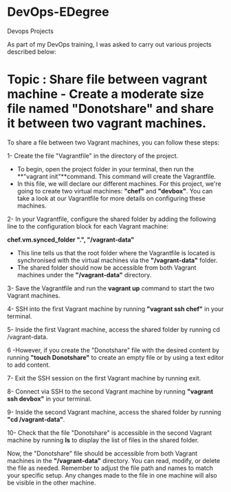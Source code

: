# DevOps-EDegree
Devops Projects

As part of my DevOps training, I was asked to carry out various projects described below:

# Topic :  Share file between vagrant machine - Create a moderate size file named "Donotshare" and share it between two vagrant machines.

To share a file between two Vagrant machines, you can follow these steps:

1- Create the file "Vagrantfile" in the directory of the project.

- To begin, open the project folder in your terminal, then run the **"vagrant init"**command. This command will create the Vagrantfile. 
- In this file, we will declare our different machines. For this project, we're going to create two virtual machines: **"chef"** and **"devbox"**. You can take a look at our Vagrantfile for more details on configuring these machines.

2- In your Vagrantfile, configure the shared folder by adding the following line to the configuration block for each Vagrant machine:

**chef.vm.synced_folder ".", "/vagrant-data"**
- This line tells us that the root folder where the Vagrantfile is located is synchronised with the virtual machines via the **"/vagrant-data"** folder.  
- The shared folder should now be accessible from both Vagrant machines under the **"/vagrant-data"** directory.


3- Save the Vagrantfile and run the **vagrant up** command to start the two Vagrant machines.

4- SSH into the first Vagrant machine by running **"vagrant ssh chef"** in your terminal.

5- Inside the first Vagrant machine, access the shared folder by running cd /vagrant-data.

6 -However, if you create the "Donotshare" file with the desired content by running **"touch Donotshare"** to create an empty file or by using a text editor to add content.

7- Exit the SSH session on the first Vagrant machine by running exit.

8- Connect via SSH to the second Vagrant machine by running **"vagrant ssh devbox"** in your terminal.

9- Inside the second Vagrant machine, access the shared folder by running **"cd /vagrant-data"**.

10- Check that the file "Donotshare" is accessible in the second Vagrant machine by running **ls** to display the list of files in the shared folder.

Now, the "Donotshare" file should be accessible from both Vagrant machines in the **"/vagrant-data"** directory. You can read, modify, or delete the file as needed. Remember to adjust the file path and names to match your specific setup.
Any changes made to the file in one machine will also be visible in the other machine.

